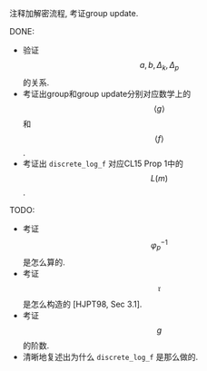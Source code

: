 注释加解密流程, 考证group update.

DONE:
* 验证 $$a, b, \Delta_k, \Delta_p$$ 的关系.
* 考证出group和group update分别对应数学上的 $$\left<g\right>$$ 和 $$\left<f\right>$$.
* 考证出 `discrete_log_f` 对应CL15 Prop 1中的 $$L(m)$$.

TODO: 
* 考证 $$\varphi_p^{-1}$$ 是怎么算的.
* 考证 $$\mathfrak{r}$$ 是怎么构造的 [HJPT98, Sec 3.1].
* 考证 $$g$$ 的阶数.
* 清晰地复述出为什么 `discrete_log_f` 是那么做的.